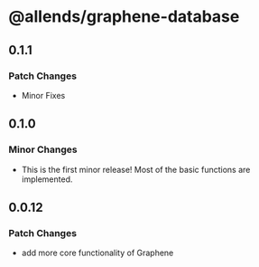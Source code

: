 # @allends/graphene-database

## 0.1.1

### Patch Changes

- Minor Fixes

## 0.1.0

### Minor Changes

- This is the first minor release! Most of the basic functions are implemented.

## 0.0.12

### Patch Changes

- add more core functionality of Graphene
